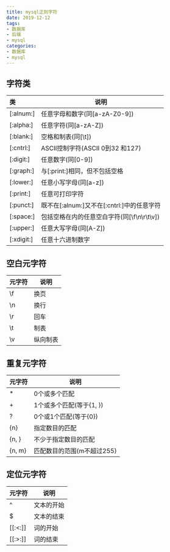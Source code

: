 ```yaml
---
title: mysql正则字符
date: 2019-12-12
tags:
- 数据库
- 后端
- mysql
categories:
- 数据库
- mysql
---
```


## 字符类

| 类         | 说明                                            |
| :--------- | ----------------------------------------------- |
| [:alnum:]  | 任意字母和数字(同[a-zA-Z0-9])                   |
| [:alpha:]  | 任意字符(同[a-zA-Z])                            |
| [:blank:]  | 空格和制表(同[\\t])                             |
| [:cntrl:]  | ASCII控制字符(ASCII 0到32 和127)                |
| [:digit:]  | 任意数字(同[0-9])                               |
| [:graph:]  | 与[:print:]相同，但不包括空格                   |
| [:lower:]  | 任意小写字母(同[a-z])                           |
| [:print:]  | 任意可打印字符                                  |
| [:punct:]  | 既不在[:alnum:]又不在[:cntrl:]中的任意字符      |
| [:space:]  | 包括空格在内的任意空白字符(同[\\f\\n\\r\\t\\v]) |
| [:upper:]  | 任意大写字母(同[A-Z])                           |
| [:xdigit:] | 任意十六进制数字                                |

## 空白元字符

| 元字符 | 说明     |
| :----- | -------- |
| \\f    | 换页     |
| \\n    | 换行     |
| \\r    | 回车     |
| \\t    | 制表     |
| \\v    | 纵向制表 |

## 重复元字符

| 元字符 | 说明                       |
| ------ | -------------------------- |
| *      | 0个或多个匹配              |
| +      | 1个或多个匹配(等于{1, })   |
| ?      | 0个或1个匹配(等于{0})      |
| {n}    | 指定数目的匹配             |
| {n, }  | 不少于指定数目的匹配       |
| {n, m} | 匹配数目的范围(m不超过255) |

## 定位元字符

| 元字符  | 说明       |
| ------- | ---------- |
| ^       | 文本的开始 |
| $       | 文本的结束 |
| [[:<:]] | 词的开始   |
| [[:>:]] | 词的结束   |